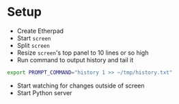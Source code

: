 # Setup

- Create Etherpad
- Start `screen`
- Split `screen`
- Resize `screen`'s top panel to 10 lines or so high
- Run command to output history and tail it

```bash
export PROMPT_COMMAND="history 1 >> ~/tmp/history.txt"
```

- Start watching for changes outside of screen
- Start Python server

